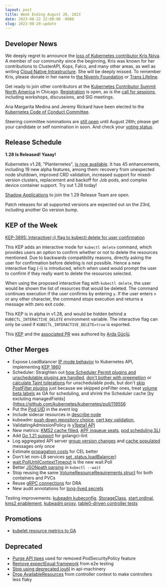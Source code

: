 ```yaml
---
layout: post
title: Week Ending August 20, 2023
date: 2023-08-22 22:00:00 -0000
slug: 2023-08-20-update
---
```


## Developer News

We deeply regret to announce the [loss of Kubernetes contributor Kris Nóva](https://hachyderm.io/@jbeda/110922766367332571). A member of our community since the beginning, Kris was known for her contributions to ClusterAPI, Kops, Falco, and many other areas, as well as writing [Cloud Native Intrastructure](https://www.oreilly.com/library/view/cloud-native-infrastructure/9781491984291/). She will be deeply missed. To remember Kris, please donate in her name to [the Nivenly Foundation](https://nivenly.org/) or [Trans Lifeline](https://translifeline.org/).

Get ready to join other contributors at the [Kubernetes Contributor Summit North America](http://k8s.dev/summit) in Chicago.  [Registration](https://cvent.me/qRPey3) is open, as is the [call for sessions](https://forms.gle/htQSHpot9rp1csDz8), including workshops, discussions, and SIG meetings.

Ana Margarita Medina and Jeremy Rickard have been elected to the [Kubernetes Code of Conduct Committee](https://groups.google.com/a/kubernetes.io/g/dev/c/YfyhGdTr3iA).

Steering committee nominations are [still open](https://github.com/kubernetes/community/tree/master/elections/steering/2023#candidacy-process) until August 26th; please get your candidate or self nomination in soon.  And check your [voting status](https://github.com/kubernetes/community/tree/master/elections/steering/2023#voter-exception).

## Release Schedule

**1.28 Is Released!  Yaaay!**

Kubernetes v1.28, "Planternetes", [is now available](https://kubernetes.io/blog/2023/08/15/kubernetes-v1-28-release/).  It has 45 enhancements, including 19 new alpha features, among them: recovery from unexpected node shutdown,  improved CRD validation, increased support for mixed-version clusters, replacement and backoff for Job pods, and complex device container support.  Try out 1.28 today!

[Shadow Applications](https://groups.google.com/a/kubernetes.io/g/dev/c/BANLmyqhfWo) to join the 1.29 Release Team are open.

Patch releases for all supported versions are expected out on the 23rd, including another Go version bump.

## KEP of the Week

[KEP-3895: Interactive(-i) flag to kubectl delete for user confirmation](https://github.com/kubernetes/enhancements/tree/master/keps/sig-cli/3895-kubectl-delete-interactivity)

This KEP adds an interactive mode for `kubectl delete` command, which provides users an option to confirm whether or not to delete the resources mentioned. Due to backwards compatibility reasons, directly asking the user for confirmation before deleting is not possible. Hence a new interactive flag (-i) is introduced, which when used would prompt the user to confirm if they really want to delete the resources selected.

When using the proposed interactive flag with `kubectl delete`, the user would be shown the list of resources that would be deleted. The command continues execution if the user confirms by entering `y`. If the user enters `n` or any other character, the command stops execution and returns a message with zero exit code.

This KEP is in alpha in v1.28, and would be hidden behind a `KUBECTL_INTERACTIVE_DELETE` environment variable. The interactive flag can only be used if `KUBECTL_INTERACTIVE_DELETE=true` is exported.

This [KEP](https://github.com/kubernetes/enhancements/tree/master/keps/sig-cli/3895-kubectl-delete-interactivity) and the [associated PR](https://github.com/kubernetes/kubernetes/pull/114530) was authored by [Arda Güçlü](https://github.com/ardaguclu).

## Other Merges

* Expose LoadBalancer [IP mode behavior](https://github.com/kubernetes/kubernetes/pull/119937) to Kubernetes API, implementing [KEP 1860](https://github.com/kubernetes/enhancements/tree/master/keps/sig-network/1860-kube-proxy-IP-node-binding)
* Scheduler: Straighten out [how Scheduler Permit plugins and unschedulable plugins are handled](https://github.com/kubernetes/kubernetes/pull/119785), [don't bother with preemption](https://github.com/kubernetes/kubernetes/pull/119778) or [calculate Taint tolerations](https://github.com/kubernetes/kubernetes/pull/119399) for unschedulable pods, but don't [skip PostFilter plugins](https://github.com/kubernetes/kubernetes/pull/119769) just because we skipped preFilter ones, treat [volume beta labels](https://github.com/kubernetes/kubernetes/pull/118923) as GA for scheduling, and shrink the Scheduler cache [by excluting managedFields](https://github.com/kubernetes/kubernetes/pull/119556
* Put the [Pod UID](https://github.com/kubernetes/kubernetes/pull/119971) in the event log
* Include sidecar resources in [describe node](https://github.com/kubernetes/kubernetes/pull/119509)
* kubeadm: [push down repository choice](https://github.com/kubernetes/kubernetes/pull/120072), [cert key validation](https://github.com/kubernetes/kubernetes/pull/120064),
* ValidatingAdmissionPolicy is [v1beta1 API](https://github.com/kubernetes/kubernetes/pull/120018)
* New metrics: [KMS2 cache filled](https://github.com/kubernetes/kubernetes/pull/119878), [APF inqueue seats](https://github.com/kubernetes/kubernetes/pull/119385), [pod scheduling SLI](https://github.com/kubernetes/kubernetes/pull/119049)
* Add [Go 1.21 support](https://github.com/kubernetes/kubernetes/pull/119860) for golangci-lint
* Log aggregated API server [group version changes](https://github.com/kubernetes/kubernetes/pull/119825) and [cache populated](https://github.com/kubernetes/kubernetes/pull/119796) messages only once
* Estimate [propagation costs](https://github.com/kubernetes/kubernetes/pull/119800) for CEL better
* Don't let non-LB services [set .status.loadBalancer](https://github.com/kubernetes/kubernetes/pull/119789))
* [wait.PollUntilContextTimeout](https://github.com/kubernetes/kubernetes/pull/119746) is the new wait.Poll
* Better [JSONpath parsing](https://github.com/kubernetes/kubernetes/pull/118748) in `kubectl --wait`
* Stop reusing the same [VolumeResourceRequirements struct](https://github.com/kubernetes/kubernetes/pull/118653) for both containers and PVCs
* Reuse [gRPC connections](https://github.com/kubernetes/kubernetes/pull/118619) for DRA
* New audit annotations for [long-lived secrets](https://github.com/kubernetes/kubernetes/pull/118598)

Testing improvements: [kubeadm kubeconfig](https://github.com/kubernetes/kubernetes/pull/119984), [StorageClass](https://github.com/kubernetes/kubernetes/pull/119948), [start.ordinal](https://github.com/kubernetes/kubernetes/pull/119761), [kms2 enablement](https://github.com/kubernetes/kubernetes/pull/119714), [kubeadm proxy](https://github.com/kubernetes/kubernetes/pull/119562), [table0-driven controller tests](https://github.com/kubernetes/kubernetes/pull/119214)

## Promotions

* [kubelet resource metrics to GA](https://github.com/kubernetes/kubernetes/pull/116897)

## Deprecated

* [Purge API tipes](https://github.com/kubernetes/kubernetes/pull/119806) used for removed PodSecurityPolicy feature
* [Remove expectEqual framework](https://github.com/kubernetes/kubernetes/pull/119494) from e2e testing
* [Stop using deprecated ioutil](https://github.com/kubernetes/kubernetes/pull/118399) in api-machinery
* [Drop AvailableResources](https://github.com/kubernetes/kubernetes/pull/117977) from controller context to make controllers less flaky
